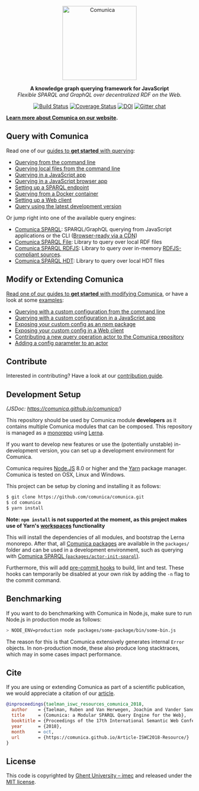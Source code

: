 <p align="center">
  <a href="https://comunica.dev/">
    <img alt="Comunica" src="https://comunica.dev/img/comunica_red.svg" width="200">
  </a>
</p>

<p align="center">
  <strong>A knowledge graph querying framework for JavaScript</strong>
  <br />
  <i>Flexible SPARQL and GraphQL over decentralized RDF on the Web.</i>
</p>

<p align="center">
<a href="https://github.com/comunica/comunica/actions?query=workflow%3ACI"><img src="https://github.com/comunica/comunica/workflows/CI/badge.svg" alt="Build Status"></a>
<a href="https://coveralls.io/github/comunica/comunica?branch=master"><img src="https://coveralls.io/repos/github/comunica/comunica/badge.svg?branch=master" alt="Coverage Status"></a>
<a href="https://zenodo.org/badge/latestdoi/107345960"><img src="https://zenodo.org/badge/107345960.svg" alt="DOI"></a>
<a href="https://gitter.im/comunica/Lobby"><img src="https://badges.gitter.im/comunica.png" alt="Gitter chat"></a>
</p>

**[Learn more about Comunica on our website](https://comunica.dev/).**

## Query with Comunica

Read one of our [guides to **get started** with querying](https://comunica.dev/docs/query/getting_started/):

* [Querying from the command line](https://comunica.dev/docs/query/getting_started/query_cli/)
* [Querying local files from the command line](https://comunica.dev/docs/query/getting_started/query_cli_file/)
* [Querying in a JavaScript app](https://comunica.dev/docs/query/getting_started/query_app/)
* [Querying in a JavaScript browser app](https://comunica.dev/docs/query/getting_started/query_browser_app/)
* [Setting up a SPARQL endpoint](https://comunica.dev/docs/query/getting_started/setup_endpoint/)
* [Querying from a Docker container](https://comunica.dev/docs/query/getting_started/query_docker/)
* [Setting up a Web client](https://comunica.dev/docs/query/getting_started/setup_web_client/)
* [Query using the latest development version](https://comunica.dev/docs/query/getting_started/query_dev_version/)

Or jump right into one of the available query engines:
* [Comunica SPARQL](https://github.com/comunica/comunica/tree/master/packages/actor-init-sparql#readme): SPARQL/GraphQL querying from JavaScript applications or the CLI ([Browser-ready via a CDN](https://github.com/rdfjs/comunica-browser))
* [Comunica SPARQL File](https://github.com/comunica/comunica/tree/master/packages/actor-init-sparql-file#readme): Library to query over local RDF files
* [Comunica SPARQL RDFJS](https://github.com/comunica/comunica/tree/master/packages/actor-init-sparql-rdfjs#readme): Library to query over in-memory [RDFJS-compliant sources](https://rdf.js.org/stream-spec/#source-interface).
* [Comunica SPARQL HDT](https://github.com/comunica/comunica-actor-init-sparql-hdt#readme): Library to query over local HDT files

## Modify or Extending Comunica

[Read one of our guides to **get started** with modifying Comunica](https://comunica.dev/docs/modify/),
or have a look at some [examples](https://github.com/comunica/examples):

* [Querying with a custom configuration from the command line](https://comunica.dev/docs/modify/getting_started/custom_config_cli/)
* [Querying with a custom configuration in a JavaScript app](https://comunica.dev/docs/modify/getting_started/custom_config_app/)
* [Exposing your custom config as an npm package](https://comunica.dev/docs/modify/getting_started/custom_init/)
* [Exposing your custom config in a Web client](https://comunica.dev/docs/modify/getting_started/custom_web_client/)
* [Contributing a new query operation actor to the Comunica repository](https://comunica.dev/docs/modify/getting_started/contribute_actor/)
* [Adding a config parameter to an actor](https://comunica.dev/docs/modify/getting_started/actor_parameter/)

## Contribute

Interested in contributing? Have a look at our [contribution guide](https://comunica.dev/contribute/).

## Development Setup

_(JSDoc: https://comunica.github.io/comunica/)_

This repository should be used by Comunica module **developers** as it contains multiple Comunica modules that can be composed.
This repository is managed as a [monorepo](https://github.com/babel/babel/blob/master/doc/design/monorepo.md)
using [Lerna](https://lernajs.io/).

If you want to develop new features
or use the (potentially unstable) in-development version,
you can set up a development environment for Comunica.

Comunica requires [Node.JS](http://nodejs.org/) 8.0 or higher and the [Yarn](https://yarnpkg.com/en/) package manager.
Comunica is tested on OSX, Linux and Windows.

This project can be setup by cloning and installing it as follows:

```bash
$ git clone https://github.com/comunica/comunica.git
$ cd comunica
$ yarn install
```

**Note: `npm install` is not supported at the moment, as this project makes use of Yarn's [workspaces](https://yarnpkg.com/lang/en/docs/workspaces/) functionality**

This will install the dependencies of all modules, and bootstrap the Lerna monorepo.
After that, all [Comunica packages](https://github.com/comunica/comunica/tree/master/packages) are available in the `packages/` folder
and can be used in a development environment, such as querying with [Comunica SPARQL (`packages/actor-init-sparql`)](https://github.com/comunica/comunica/tree/master/packages/actor-init-sparql).

Furthermore, this will add [pre-commit hooks](https://www.npmjs.com/package/pre-commit)
to build, lint and test.
These hooks can temporarily be disabled at your own risk by adding the `-n` flag to the commit command.

## Benchmarking

If you want to do benchmarking with Comunica in Node.js,
make sure to run Node.js in production mode as follows:

```bash
> NODE_ENV=production node packages/some-package/bin/some-bin.js
```

The reason for this is that Comunica extensively generates
internal `Error` objects.
In non-production mode, these also produce long stacktraces,
which may in some cases impact performance.

## Cite

If you are using or extending Comunica as part of a scientific publication,
we would appreciate a citation of our [article](https://comunica.github.io/Article-ISWC2018-Resource/).

```bibtex
@inproceedings{taelman_iswc_resources_comunica_2018,
  author    = {Taelman, Ruben and Van Herwegen, Joachim and Vander Sande, Miel and Verborgh, Ruben},
  title     = {Comunica: a Modular SPARQL Query Engine for the Web},
  booktitle = {Proceedings of the 17th International Semantic Web Conference},
  year      = {2018},
  month     = oct,
  url       = {https://comunica.github.io/Article-ISWC2018-Resource/}
}
```

## License
This code is copyrighted by [Ghent University – imec](http://idlab.ugent.be/)
and released under the [MIT license](http://opensource.org/licenses/MIT).
